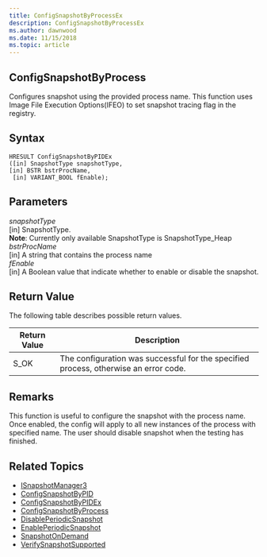 ```yaml
---
title: ConfigSnapshotByProcessEx 
description: ConfigSnapshotByProcessEx
ms.author: dawnwood
ms.date: 11/15/2018
ms.topic: article
---
```


## ConfigSnapshotByProcess

Configures snapshot using the provided process name. This function uses Image File Execution Options(IFEO) to set snapshot tracing flag in the registry. 

## Syntax

``` 
HRESULT ConfigSnapshotByPIDEx
([in] SnapshotType snapshotType,
[in] BSTR bstrProcName,
 [in] VARIANT_BOOL fEnable);
 ```

## Parameters

*snapshotType* <br/>
[in] SnapshotType. <br/>
**Note**: Currently only available SnapshotType is SnapshotType_Heap<br/>
*bstrProcName*<br/>
[in] A string that contains the process name<br/>
*fEnable*<br/>
[in] A Boolean value that indicate whether to enable or disable the snapshot.<br/>

## Return Value

The following table describes possible return values.

|Return Value	| Description |
|---------------|-------------|
|S_OK	| The configuration was successful for the specified process, otherwise an error code.|


## Remarks
This function is useful to configure the snapshot with the process name. Once enabled, the config will apply to all new instances of the process with specified name. The user should disable snapshot when the testing has finished. 

## Related Topics

* [ISnapshotManager3](isnapshotmanager3.md)
* [ConfigSnapshotByPID](configsnapshotbypid.md)
* [ConfigSnapshotByPIDEx](configsnapshotbypidex.md)
* [ConfigSnapshotByProcess](configsnapshotbyprocess.md)
* [DisablePeriodicSnapshot](disableperiodicsnapshot.md)
* [EnablePeriodicSnapshot](enableperiodicsnapshot.md)
* [SnapshotOnDemand](snapshotondemand.md)
* [VerifySnapshotSupported](verifysnapshotsupported.md)